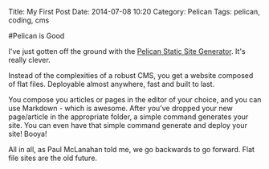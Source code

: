 Title: My First Post
Date: 2014-07-08 10:20
Category: Pelican
Tags: pelican, coding, cms

#Pelican is Good

I've just gotten off the ground with the [Pelican Static Site Generator]("http://blog.getpelican.com/").  It's really clever.

Instead of the complexities of a robust CMS, you get a website composed of flat files.  Deployable almost anywhere, fast and built to last.  

You compose you articles or pages in the editor of your choice, and you can use Markdown - which is awesome.  After you've dropped your new page/article in the appropriate folder, a simple command generates your site.  You can even have that simple command generate and deploy your site!  Booya!

All in all, as Paul McLanahan told me, we go backwards to go forward.  Flat file sites are the old future. 